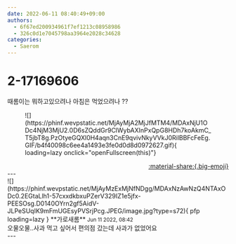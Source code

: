 ```yaml
---
date: 2022-06-11 08:40:49+09:00
authors:
  - 6f67ed200934961f7ef1213c08958986
  - 326c0d1e7045798aa3964e2028c34628
categories:
  - Saerom
---
```


# 2-17169606

<div class="post-container" markdown="1">
<div class="content-container md-sidebar__scrollwrap" markdown="1">

때롬이는 뭐하고있으려나 아침은 먹었으려나 ??
<figure markdown="1">
![](https://phinf.wevpstatic.net/MjAyMjA2MjJfMTM4/MDAxNjU1ODc4NjM3MjU2.0D6sZQddGr9ClWybAXInPxQpG8HDh7koAkmC_T5jbT8g.PzOtyeGQXl0H4aqn3CnE9qvivNkyVVkJ0RilBBFcFeEg.GIF/b4f40098c6ee4a1493e3fe0d0d8d0972627.gif){ loading=lazy onclick="openFullscreen(this)"}
</figure>


</div>
</div>

<div style="text-align: right;" markdown="1">
<a href="https://weverse.io/fromis9/fanpost/2-17169606" style="text-align: right;">:material-share:{.big-emoji}</a>
</div>
---

<div class="comments-container md-sidebar__scrollwrap" markdown="1">
<div class="comment" markdown="1">
<div class='id-container' markdown="1">
![](https://phinf.wevpstatic.net/MjAyMzExMjNfNDgg/MDAxNzAwNzQ4NTAxODc0.2EGtaLlh1-57cxxdkbxuPZerV329IZ1e5jfx-PEESOsg.D0140OYrn2gf5AidV-JLPeSUqIK9mFmUGEsyPVSrjPcg.JPEG/image.jpg?type=s72){ pfp loading=lazy }
**<span class="artist">가로새롬</span>** <small>Jun 11 2022, 08:42</small><br>
</div>
<div class='comment-body' markdown="1">
오물오물..사과 먹고 싶어서 편의점 갔는데 사과가 없었어요 
</div>
</div>
</div>
---
